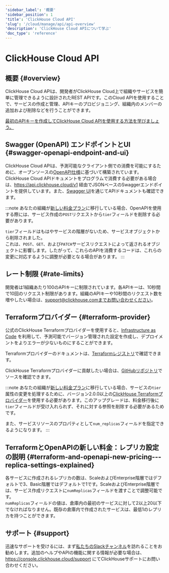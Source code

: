 ```yaml
---
'sidebar_label': '概要'
'sidebar_position': 1
'title': 'ClickHouse Cloud API'
'slug': '/cloud/manage/api/api-overview'
'description': 'ClickHouse Cloud APIについて学ぶ'
'doc_type': 'reference'
---
```




# ClickHouse Cloud API

## 概要 {#overview}

ClickHouse Cloud APIは、開発者がClickHouse Cloud上で組織やサービスを簡単に管理できるように設計されたREST APIです。このCloud APIを使用することで、サービスの作成と管理、APIキーのプロビジョニング、組織内のメンバーの追加および削除などを行うことができます。

[最初のAPIキーを作成してClickHouse Cloud APIを使用する方法を学びましょう。](/cloud/manage/openapi)

## Swagger (OpenAPI) エンドポイントとUI {#swagger-openapi-endpoint-and-ui}

ClickHouse Cloud APIは、予測可能なクライアント側での消費を可能にするために、オープンソースの[OpenAPI仕様](https://www.openapis.org/)に基づいて構築されています。ClickHouse Cloud APIドキュメントをプログラムで消費する必要がある場合は、https://api.clickhouse.cloud/v1 経由でJSONベースのSwaggerエンドポイントを提供しています。また、[Swagger UI](https://clickhouse.com/docs/cloud/manage/api/swagger)を通じてAPIドキュメントも確認できます。

:::note 
あなたの組織が[新しい料金プラン](https://clickhouse.com/pricing?plan=scale&provider=aws&region=us-east-1&hours=8&storageCompressed=false)に移行している場合、OpenAPIを使用する際には、サービス作成の`POST`リクエストから`tier`フィールドを削除する必要があります。

`tier`フィールドはもはやサービスの階層がないため、サービスオブジェクトから削除されました。  
これは、`POST`、`GET`、および`PATCH`サービスリクエストによって返されるオブジェクトに影響します。したがって、これらのAPIを消費するコードは、これらの変更に対応するように調整が必要となる場合があります。
:::

## レート制限 {#rate-limits}

開発者は1組織あたり100のAPIキーに制限されています。各APIキーは、10秒間で10回のリクエスト制限があります。組織のAPIキーや10秒間のリクエスト数を増やしたい場合は、support@clickhouse.comまでお問い合わせください。

## Terraformプロバイダー {#terraform-provider}

公式のClickHouse Terraformプロバイダーを使用すると、[Infrastructure as Code](https://www.redhat.com/en/topics/automation/what-is-infrastructure-as-code-iac) を利用して、予測可能でバージョン管理された設定を作成し、デプロイメントをよりエラーが少ないものにすることができます。

Terraformプロバイダーのドキュメントは、[Terraformレジストリ](https://registry.terraform.io/providers/ClickHouse/clickhouse/latest/docs)で確認できます。

ClickHouse Terraformプロバイダーに貢献したい場合は、[GitHubリポジトリ](https://github.com/ClickHouse/terraform-provider-clickhouse)でソースを確認できます。

:::note 
あなたの組織が[新しい料金プラン](https://clickhouse.com/pricing?plan=scale&provider=aws&region=us-east-1&hours=8&storageCompressed=false)に移行している場合、サービスの`tier`属性の変更を処理するために、バージョン2.0.0以上の[ClickHouse Terraformプロバイダー](https://registry.terraform.io/providers/ClickHouse/clickhouse/latest/docs)を使用する必要があります。このアップグレードは、料金移行後に`tier`フィールドが受け入れられず、それに対する参照を削除する必要があるためです。

また、サービスリソースのプロパティとして`num_replicas`フィールドを指定できるようになります。
:::

## TerraformとOpenAPIの新しい料金：レプリカ設定の説明 {#terraform-and-openapi-new-pricing---replica-settings-explained}

各サービスに作成されるレプリカの数は、ScaleおよびEnterprise階層ではデフォルトで3、Basic階層ではデフォルトで1です。ScaleおよびEnterprise階層では、サービス作成リクエストに`numReplicas`フィールドを渡すことで調整可能です。  
`numReplicas`フィールドの値は、倉庫内の最初のサービスに対して2以上20以下でなければなりません。既存の倉庫内で作成されたサービスは、最低1のレプリカを持つことができます。

## サポート {#support}

迅速なサポートを受けるには、まず[私たちのSlackチャンネル](https://clickhouse.com/slack)を訪れることをお勧めします。追加のヘルプやAPIの機能に関する情報が必要な場合は、https://console.clickhouse.cloud/support にてClickHouseサポートにお問い合わせください。
